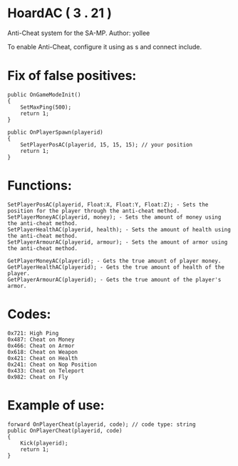 # HoardAC ( 3 . 21 )
Anti-Cheat system for the SA-MP.
Author: yollee

To enable Anti-Cheat, configure it using as s and connect include.

# Fix of false positives:
```pawn
public OnGameModeInit()
{
	SetMaxPing(500);
	return 1;
}

public OnPlayerSpawn(playerid)
{
	SetPlayerPosAC(playerid, 15, 15, 15); // your position
	return 1;
}
```

# Functions:
```pawn
SetPlayerPosAC(playerid, Float:X, Float:Y, Float:Z); - Sets the position for the player through the anti-cheat method.
SetPlayerMoneyAC(playerid, money); - Sets the amount of money using the anti-cheat method.
SetPlayerHealthAC(playerid, health); - Sets the amount of health using the anti-cheat method.
SetPlayerArmourAC(playerid, armour); - Sets the amount of armor using the anti-cheat method.

GetPlayerMoneyAC(playerid); - Gets the true amount of player money.
GetPlayerHealthAC(playerid); - Gets the true amount of health of the player.
GetPlayerArmourAC(playerid); - Gets the true amount of the player's armor.
```
# Codes:
```pawn
0x721: High Ping
0x487: Cheat on Money
0x466: Cheat on Armor
0x618: Cheat on Weapon
0x421: Cheat on Health
0x241: Cheat on Nop Position
0x433: Cheat on Teleport
0x982: Cheat on Fly
```

# Example of use:
```pawn
forward OnPlayerCheat(playerid, code); // code type: string
public OnPlayerCheat(playerid, code)
{
	Kick(playerid);
	return 1;
}
```
